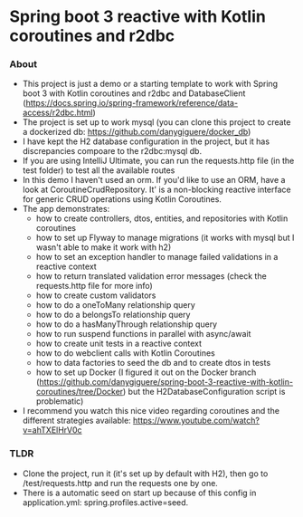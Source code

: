 # Spring boot 3 reactive with Kotlin coroutines and r2dbc

### About
- This project is just a demo or a starting template to work with Spring boot 3 with Kotlin coroutines and r2dbc and DatabaseClient (https://docs.spring.io/spring-framework/reference/data-access/r2dbc.html)
- The project is set up to work mysql (you can clone this project to create a dockerized db: https://github.com/danygiguere/docker_db)
- I have kept the H2 database configuration in the project, but it has discrepancies compoare to the r2dbc:mysql db.
- If you are using IntelliJ Ultimate, you can run the requests.http file (in the test folder) to test all the available routes
- In this demo I haven't used an orm. If you'd like to use an ORM, have a look at CoroutineCrudRepository. It' is a non-blocking reactive interface for generic CRUD operations using Kotlin Coroutines.
- The app demonstrates:
  - how to create controllers, dtos, entities, and repositories with Kotlin coroutines
  - how to set up Flyway to manage migrations (it works with mysql but I wasn't able to make it work with h2)
  - how to set an exception handler to manage failed validations in a reactive context
  - how to return translated validation error messages (check the requests.http file for more info)
  - how to create custom validators
  - how to do a oneToMany relationship query
  - how to do a belongsTo relationship query
  - how to do a hasManyThrough relationship query
  - how to run suspend functions in parallel with async/await
  - how to create unit tests in a reactive context
  - how to do webclient calls with Kotlin Coroutines
  - how to data factories to seed the db and to create dtos in tests
  - how to set up Docker (I figured it out on the Docker branch (https://github.com/danygiguere/spring-boot-3-reactive-with-kotlin-coroutines/tree/Docker) but the H2DatabaseConfiguration script is problematic)
- I recommend you watch this nice video regarding coroutines and the different strategies available: https://www.youtube.com/watch?v=ahTXElHrV0c


### TLDR 
- Clone the project, run it (it's set up by default with H2), then go to /test/requests.http and run the requests one by one.
- There is a automatic seed on start up because of this config in application.yml: spring.profiles.active=seed.